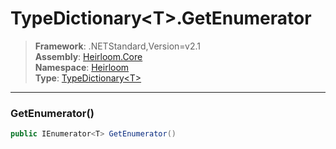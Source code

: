 # TypeDictionary\<T>.GetEnumerator

> **Framework**: .NETStandard,Version=v2.1  
> **Assembly**: [Heirloom.Core][0]  
> **Namespace**: [Heirloom][0]  
> **Type**: [TypeDictionary\<T>][1]

--------------------------------------------------------------------------------

### GetEnumerator()

```cs
public IEnumerator<T> GetEnumerator()
```

[0]: ../Heirloom.Core.md
[1]: Heirloom.TypeDictionary[T].md

